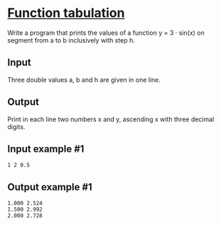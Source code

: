 # [Function tabulation](https://www.e-olymp.com/en/contests/9646/problems/84658)
Write a program that prints the values of a function y = 3 · sin(x) on segment from a to b inclusively with step h.

## Input
Three double values a, b and h are given in one line.

## Output
Print in each line two numbers x and y, ascending x with three decimal digits.

## Input example #1
```
1 2 0.5
```

## Output example #1
```
1.000 2.524
1.500 2.992
2.000 2.728
```
